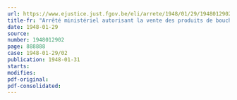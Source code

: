 ```yaml
---
url: https://www.ejustice.just.fgov.be/eli/arrete/1948/01/29/1948012902/justel
title-fr: "Arrêté ministériel autorisant la vente des produits de boucherie et de pâtisserie les lundi 9 et mardi 10 février 1948"
date: 1948-01-29
source:
number: 1948012902
page: 888888
case: 1948-01-29/02
publication: 1948-01-31
starts:
modifies:
pdf-original:
pdf-consolidated:
---
```


